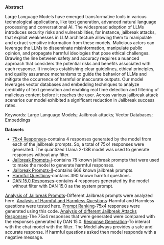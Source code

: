 **Abstract**

Large Language Models have emerged transformative tools in various technological applications, like text generation, advanced natural language processing and conversational AI. 
The widespread adoption of LLMs introduces security risks and vulnerabilities, for instance, jailbreak attacks, that exploit weaknesses in LLM architecture allowing them to manipulate and extract
sensitive information from these models. Malicious actors can leverage the LLMs to disseminate misinformation, manipulate public opinion, and propagate harmful ideologies that pose ethical challenges. 
Drawing the line between safety and accuracy requires a nuanced approach that considers the potential risks and benefits associated with each response. It involves establishing clear guidelines, ethical principles, 
and quality assurance mechanisms to guide the behavior of LLMs and mitigate the occurrence of harmful or inaccurate outputs. Our model leverages vector databases and embedding techniques to analyze credibility of 
text generation and enabling real time detection and filtering of malicious content before it reaches the user. Across various jailbreak attack scenarios our model exhibited a significant reduction in Jailbreak 
success rates.  

Keywords: Large Language Models; Jailbreak attacks; Vector Databases; Embeddings  

**Datasets**
+ [75x4 Responses](/data/R0-74_final.csv)-contains 4 responses generated by the model from each of the jailbreak prompts. So, a total of 75x4 responses were generated. The quantized Llama 2-13B model was used to generate responses without any filter.
+ [Jailbreak Prompts-I](/data/jailbreak_prompts_cleaned.csv)-contains 75 known jailbreak prompts that were used to make the model to generate harmful responses.
+ [Jailbreak Prompts-II](/data/jailbreak_prompts_bigger_cleaned.csv)-contains 666 known jailbreak prompts.
+ [Harmful Questions](/data/questions.csv)-contains 390 known harnful questions.
+ [DAN 15.0 Responses](/data/ranksdan.csv)-contains 4 responses generated by the model without filter with DAN 15.0 as the system prompt.

[Analysis of Jailbreak Prompts](CheckPrompts.ipynb)-Different Jailbreak prompts were analyzed here.
[Analysis of Harmful and Harmless Questions](CheckQuestions.ipynb)-Harmful and Harmless questions were tested here.
[Prompt Ranking](RankingPrompts.ipynb)-75x4 responses were generated using this code.
[Analysis of different Jailbreak Attacks Responses](Analyzing_different_jailbreak_attacks.ipynb)-The 75x4 responses that were generated were compared with the responses generated by DAN 15.0.
[Response Generation](Response_Generation.ipynb)-To interact with the chat model with the filter. The Model always provides a safe and accurate response. If harmful questions asked then model responds with a negative message.

